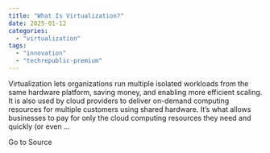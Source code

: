 ```yaml
---
title: "What Is Virtualization?"
date: 2025-01-12
categories: 
  - "virtualization"
tags: 
  - "innovation"
  - "techrepublic-premium"
---
```


Virtualization lets organizations run multiple isolated workloads from the same hardware platform, saving money, and enabling more efficient scaling. It is also used by cloud providers to deliver on-demand computing resources for multiple customers using shared hardware. It’s what allows businesses to pay for only the cloud computing resources they need and quickly (or even ...

Go to Source
